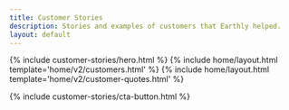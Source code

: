 ```yaml
---
title: Customer Stories
description: Stories and examples of customers that Earthly helped.
layout: default
---
```


{% include customer-stories/hero.html %}
{% include home/layout.html template='home/v2/customers.html' %}
{% include home/layout.html template='home/v2/customer-quotes.html' %}
<!--
{% include customer-stories/featured.html %}
{% include customer-stories/stories.html %}
-->
{% include customer-stories/cta-button.html %}